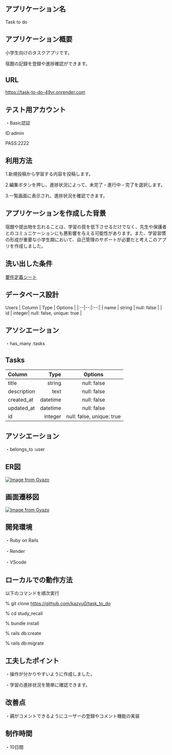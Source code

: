 
## アプリケーション名

Task to do

## アプリケーション概要

小学生向けのタスクアプリです。

宿題の記録を登録や進捗確認ができます。

## URL

https://task-to-do-49vr.onrender.com

## テスト用アカウント

・Basic認証

 ID:admin

 PASS:2222

## 利用方法

1.新規投稿から学習する内容を投稿します。

2.編集ボタンを押し、進捗状況によって、未完了・進行中・完了を選択します。

3.一覧画面に表示され、進捗状況を確認できます。

## アプリケーションを作成した背景

宿題や提出物を忘れることは、学習の質を低下させるだけでなく、先生や保護者とのコミュニケーションにも悪影響を与える可能性があります。また、学習習慣の形成が重要な小学生期において、自己管理のサポートが必要だと考えこのアプリを作成しました。

## 洗い出した条件

[要件定義シート](https://docs.google.com/spreadsheets/d/1xVg-wkfdNyNMCc2VM40_0P1ScdH0lWaS/edit?gid=1997928164#gid=1997928164)

## データベース設計

 Users
| Column             | Type   | Options     |
|:--|--:|:--:|
| name               | string | null: false |
| id                 | integer| null: false, unique: true  |

## アソシエーション

・has_many :tasks

## Tasks
| Column             | Type   | Options     |
|:--|--:|:--:|
| title              | string | null: false |
| description        | text   | null: false |
| created_at         |datetime| null: false |
| updated_at         |datetime| null: false |
| id                 | integer| null: false, unique: true  |

## アソシエーション

・belongs_to :user


## ER図
[![Image from Gyazo](https://i.gyazo.com/641b1c575293533204ee4c4fbd12ab54.png)](https://gyazo.com/641b1c575293533204ee4c4fbd12ab54)
## 画面遷移図
[![Image from Gyazo](https://i.gyazo.com/53cafb9620ed9595a298e3622d750888.png)](https://gyazo.com/53cafb9620ed9595a298e3622d750888)

## 開発環境

・Ruby on Rails

・Render

・VScode

## ローカルでの動作方法

以下のコマンドを順次実行

% git clone https://github.com/kazyu0/task_to_do

% cd study_recall

% bundle install

% rails db:create

% rails db:migrate

## 工夫したポイント

・操作が分かりやすいように作成しました。

・学習の進捗状況を簡単に確認できます。

## 改善点

・親がコメントできるようにユーザーの登録やコメント機能の実装

## 制作時間

・10日間

